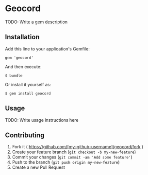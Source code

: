 # Geocord

TODO: Write a gem description

## Installation

Add this line to your application's Gemfile:

    gem 'geocord'

And then execute:

    $ bundle

Or install it yourself as:

    $ gem install geocord

## Usage

TODO: Write usage instructions here

## Contributing

1. Fork it ( https://github.com/[my-github-username]/geocord/fork )
2. Create your feature branch (`git checkout -b my-new-feature`)
3. Commit your changes (`git commit -am 'Add some feature'`)
4. Push to the branch (`git push origin my-new-feature`)
5. Create a new Pull Request
